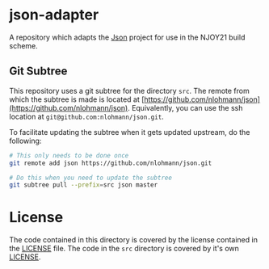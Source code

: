# json-adapter
A repository which adapts the [Json](https://github.com/nlohmann/json) project for use in the NJOY21 build scheme.

## Git Subtree
This repository uses a git subtree for the directory `src`. The remote from which the subtree is made is located at [https://github.com/nlohmann/json](https://github.com/nlohmann/json). Equivalently, you can use the ssh location at `git@github.com:nlohmann/json.git`.

To facilitate updating the subtree when it gets updated upstream, do the following:

```bash
# This only needs to be done once
git remote add json https://github.com/nlohmann/json.git

# Do this when you need to update the subtree
git subtree pull --prefix=src json master
```

# License
The code contained in this directory is covered by the license contained in the [LICENSE](LICENSE) file. The code in the `src` directory is covered by it's own [LICENSE](src/LICENSE.MIT).

